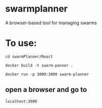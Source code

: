 # swarmplanner
A browser-based tool for managing swarms

# To use:

`cd swarmPlanner/React`

`docker build -t swarm-panner .`

`docker run -p 3000:3000 swarm-planner`

## open a browser and go to

`localhost:3000`